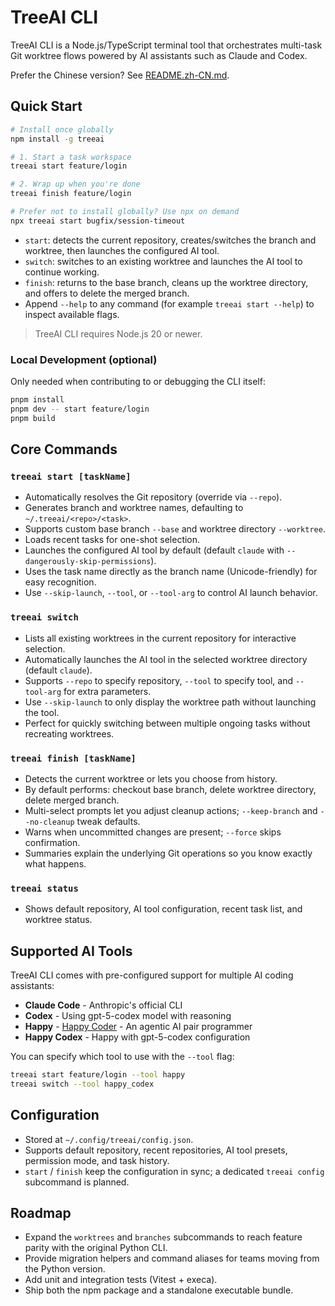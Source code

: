 # TreeAI CLI

TreeAI CLI is a Node.js/TypeScript terminal tool that orchestrates multi-task Git worktree flows powered by AI assistants such as Claude and Codex.

Prefer the Chinese version? See [README.zh-CN.md](README.zh-CN.md).

## Quick Start

```bash
# Install once globally
npm install -g treeai

# 1. Start a task workspace
treeai start feature/login

# 2. Wrap up when you're done
treeai finish feature/login

# Prefer not to install globally? Use npx on demand
npx treeai start bugfix/session-timeout
```

- `start`: detects the current repository, creates/switches the branch and worktree, then launches the configured AI tool.
- `switch`: switches to an existing worktree and launches the AI tool to continue working.
- `finish`: returns to the base branch, cleans up the worktree directory, and offers to delete the merged branch.
- Append `--help` to any command (for example `treeai start --help`) to inspect available flags.

> TreeAI CLI requires Node.js 20 or newer.

### Local Development (optional)

Only needed when contributing to or debugging the CLI itself:

```bash
pnpm install
pnpm dev -- start feature/login
pnpm build
```

## Core Commands

### `treeai start [taskName]`

- Automatically resolves the Git repository (override via `--repo`).
- Generates branch and worktree names, defaulting to `~/.treeai/<repo>/<task>`.
- Supports custom base branch `--base` and worktree directory `--worktree`.
- Loads recent tasks for one-shot selection.
- Launches the configured AI tool by default (default `claude` with `--dangerously-skip-permissions`).
- Uses the task name directly as the branch name (Unicode-friendly) for easy recognition.
- Use `--skip-launch`, `--tool`, or `--tool-arg` to control AI launch behavior.

### `treeai switch`

- Lists all existing worktrees in the current repository for interactive selection.
- Automatically launches the AI tool in the selected worktree directory (default `claude`).
- Supports `--repo` to specify repository, `--tool` to specify tool, and `--tool-arg` for extra parameters.
- Use `--skip-launch` to only display the worktree path without launching the tool.
- Perfect for quickly switching between multiple ongoing tasks without recreating worktrees.

### `treeai finish [taskName]`

- Detects the current worktree or lets you choose from history.
- By default performs: checkout base branch, delete worktree directory, delete merged branch.
- Multi-select prompts let you adjust cleanup actions; `--keep-branch` and `--no-cleanup` tweak defaults.
- Warns when uncommitted changes are present; `--force` skips confirmation.
- Summaries explain the underlying Git operations so you know exactly what happens.

### `treeai status`

- Shows default repository, AI tool configuration, recent task list, and worktree status.

## Supported AI Tools

TreeAI CLI comes with pre-configured support for multiple AI coding assistants:

- **Claude Code** - Anthropic's official CLI
- **Codex** - Using gpt-5-codex model with reasoning
- **Happy** - [Happy Coder](https://github.com/slopus/happy) - An agentic AI pair programmer
- **Happy Codex** - Happy with gpt-5-codex configuration

You can specify which tool to use with the `--tool` flag:

```bash
treeai start feature/login --tool happy
treeai switch --tool happy_codex
```

## Configuration

- Stored at `~/.config/treeai/config.json`.
- Supports default repository, recent repositories, AI tool presets, permission mode, and task history.
- `start` / `finish` keep the configuration in sync; a dedicated `treeai config` subcommand is planned.

## Roadmap

- Expand the `worktrees` and `branches` subcommands to reach feature parity with the original Python CLI.
- Provide migration helpers and command aliases for teams moving from the Python version.
- Add unit and integration tests (Vitest + execa).
- Ship both the npm package and a standalone executable bundle.
